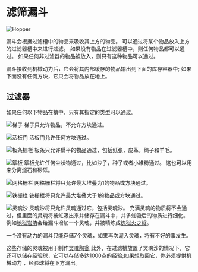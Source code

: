 # 滤筛漏斗

![Hopper](block:betterwithmods:single_machine@2)

漏斗会根据过滤槽中的物品来吸收其上方的物品。
可以通过将某个物品放入上方的过滤器槽中来进行过滤。
如果没有物品在过滤器槽中，则任何物品都可以通过。
如果任何非过滤器的物品被放入，则只有这种物品可以通过。

漏斗接收到机械动力后，它会将其内部缓存的物品输出到下面的库存容器中; 如果下面没有任何方块，它只会将物品放在地上。

## 过滤器

如果任何以下物品在槽中，只有其指定的类型可以通过。

![梯子](block:minecraft:ladder)
梯子只允许物品，不允许方块通过。

![活板门](block:minecraft:trapdoor)
活板门允许任何方块通过。

![板条栅栏](block:betterwithmods:slats)
板条只允许扁平的物品通过，包括纸张，皮革，绳子和羊毛。

![筚板](block:betterwithmods:wicker)
筚板允许任何尘状物通过，比如沙子，种子或者小堆粉通过。
这也可以用来分离燧石和砂砾。

![网格栅栏](block:betterwithmods:grate)
网格栅栏将只允许最大堆叠为1的物品或方块通过。

![铁栅栏](block:minecraft:iron_bars)
铁栅栏将只允许最大堆叠大于1的物品或方块通过。

![灵魂沙](block:minecraft:soul_sand)
灵魂沙将只允许灵魂通过它，包括灵魂沙。
充满灵魂的物质将不会通过，但里面的灵魂将被虹吸出来并储存在漏斗中，并多虹吸后的物质进行细化。
例如[地狱岩渣](../items/ground_netherrack.md)会给漏斗增加一个灵魂，并被精炼成[炼狱火之烬](../items/hellfire.md)。

一个没有动力的漏斗只能存储7个灵魂，如果再次灌入灵魂，将有不好的事发生。

这些存储的灵魂被用于制作[灵魂陶瓮](soul_urn.md)
此外，在过滤槽放置了灵魂沙的情况下，它还可以储存经验球，它可以存储多达1000点的经验;如果想取回它，你必须提供机械动力
，经验球将在下方漏出。

